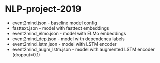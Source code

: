 # NLP-project-2019
* event2mind.json - baseline model config
* fasttext.json - model with fasttext embeddings
* event2mind_elmo.json -  model with ELMo embeddings
* event2mind_dep.json - model with dependencu labels
* event2mind_lstm.json -  model with LSTM encoder
* event2mind_augm_lstm.json - model with augmented LSTM encoder (dropout=0.1)
